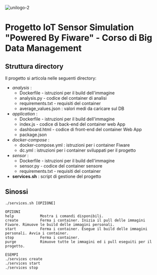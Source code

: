 ![unilogo-2](https://user-images.githubusercontent.com/100310104/205032140-c5948459-de83-416f-9674-80c21668da7f.png)

# Progetto IoT Sensor Simulation "Powered By Fiware" - Corso di Big Data Management

## Struttura directory

Il progetto si articola nelle seguenti directory:
- *analysis* :
	- Dockerfile - istruzioni per il build dell'immagine
	- analysis.py - codice del container di analisi
	- requirements.txt - requisiti del container
	- average_values.json : valori medi da caricare sul DB
- *application* :
	- Dockerfile - istruzioni per il build dell'immagine
	- index.js - codice di back-end del container web App
	- dashboard.html - codice di front-end del container Web App
	- package.json
- *docker-compose* : 
	- docker-compose.yml : istruzioni per i container Fiware
	- dc.yml : istruzioni per i container sviluppati per il progetto
- *sensor* : 
	- Dockerfile - istruzioni per il build dell'immagine
	- sensor.py - codice del container sensore
	- requirements.txt - requisiti del container
- **services.sh** : script di gestione del progetto

## Sinossi

	./services.sh [OPZIONE]
	
	OPZIONI
	help            Mostra i comandi disponibili.
	create          Ferma i container. Inizia il pull delle immagini Fiware. Rimuove le build delle immagini personali.
	start           Ferma i container. Esegue il build delle immagini personali. Avvia i container.
	stop            Ferma i container.
	purge           Rimuove tutte le immagini ed i pull eseguiti per il progetto.
	
	ESEMPI
	./services create
	./services start
	./services stop

